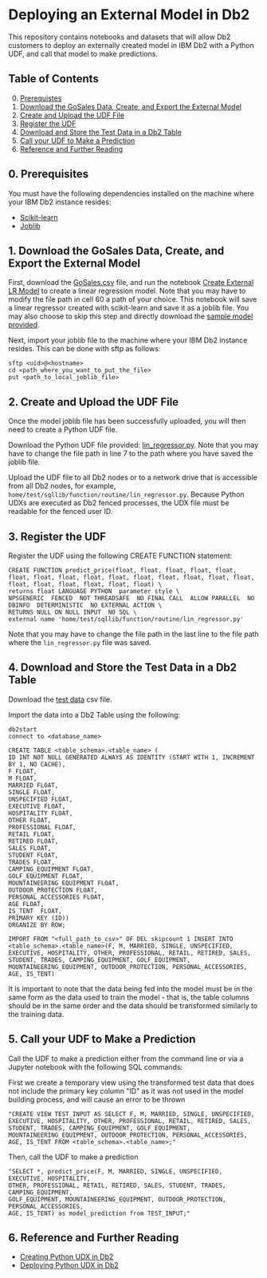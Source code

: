 # Deploying an External Model in Db2

This repository contains notebooks and datasets that will allow Db2 customers to deploy an externally created model in IBM Db2 with a Python UDF, and call that model to make predictions.

## Table of Contents
0. [Prerequistes](#Prerequisites)
1. [Download the GoSales Data, Create, and Export the External Model](#Create)
2. [Create and Upload the UDF File](#Upload)
3. [Register the UDF](#Register)
4. [Download and Store the Test Data in a Db2 Table](#ImportData)
5. [Call your UDF to Make a Prediction](#Predict)
6. [Reference and Further Reading](#Reference)

## 0. Prerequisites <a name="Prerequisites"></a>

You must have the following dependencies installed on the machine where your IBM Db2 instance resides:
- [Scikit-learn](https://scikit-learn.org/stable/install.html)
- [Joblib](https://joblib.readthedocs.io/en/latest/installing.html)

## 1. Download the GoSales Data, Create, and Export the External Model <a name="Create"></a>

First, download the [GoSales.csv](GoSales.csv) file, and run the notebook [Create External LR Model](CreatinganExternalModel.ipynb) to create a linear regression model. Note that you may have to modify the file path in cell 60 a path of your choice. This notebook will save a linear regressor created with scikit-learn and save it as a joblib file. You may also choose to skip this step and directly download the [sample model provided](external_model.joblib).

Next, import your joblib file to the machine where your IBM Db2 instance resides. This can be done with sftp as follows:

```
sftp <uid>@<hostname>
cd <path_where_you_want_to_put_the_file>
put <path_to_local_joblib_file>
```

## 2. Create and Upload the UDF File <a name="Upload"></a>

Once the model joblib file has been successfully uploaded, you will then need to create a Python UDF file.

Download the Python UDF file provided: [lin_regressor.py](lin_regressor.py). Note that you may have to change the file path in line 7 to the path where you have saved the joblib file.

Upload the UDF file to all Db2 nodes or to a network drive that is accessible from all Db2 nodes, for example, `home/test/sqllib/function/routine/lin_regressor.py`. Because Python UDXs are executed as Db2 fenced processes, the UDX file must be readable for the fenced user ID.

## 3. Register the UDF <a name="Register"></a>

Register the UDF using the following CREATE FUNCTION statement:

```
CREATE FUNCTION predict_price(float, float, float, float, float, float, float, float, float, float, float, float, float, float, float, float, float, float, float, float, float) \
returns float LANGUAGE PYTHON  parameter style \
NPSGENERIC  FENCED  NOT THREADSAFE  NO FINAL CALL  ALLOW PARALLEL  NO DBINFO  DETERMINISTIC  NO EXTERNAL ACTION \
RETURNS NULL ON NULL INPUT  NO SQL \
external name 'home/test/sqllib/function/routine/lin_regressor.py'
```

Note that you may have to change the file path in the last line to the file path where the `lin_regressor.py` file was saved.

## 4. Download and Store the Test Data in a Db2 Table <a name="ImportData"></a>

Download the [test data](UDFTestData.csv) csv file.

Import the data into a Db2 Table using the following:

```
db2start
connect to <database_name>

CREATE TABLE <table_schema>.<table_name> (
ID INT NOT NULL GENERATED ALWAYS AS IDENTITY (START WITH 1, INCREMENT BY 1, NO CACHE),
F FLOAT,
M FLOAT,
MARRIED FLOAT,
SINGLE FLOAT,
UNSPECIFIED FLOAT,
EXECUTIVE FLOAT,
HOSPITALITY FLOAT,
OTHER FLOAT,
PROFESSIONAL FLOAT,
RETAIL FLOAT,
RETIRED FLOAT,
SALES FLOAT,
STUDENT FLOAT,
TRADES FLOAT,
CAMPING_EQUIPMENT FLOAT,
GOLF_EQUIPMENT FLOAT,
MOUNTAINEERING_EQUIPMENT FLOAT,
OUTDOOR_PROTECTION FLOAT,
PERSONAL_ACCESSORIES FLOAT,
AGE FLOAT,
IS_TENT  FLOAT,
PRIMARY KEY (ID))
ORGANIZE BY ROW;

IMPORT FROM "<full_path_to_csv>" OF DEL skipcount 1 INSERT INTO 
<table_schema>.<table_name>(F, M, MARRIED, SINGLE, UNSPECIFIED, EXECUTIVE, HOSPITALITY, OTHER, PROFESSIONAL, RETAIL, RETIRED, SALES, STUDENT, TRADES, CAMPING_EQUIPMENT, GOLF_EQUIPMENT, MOUNTAINEERING_EQUIPMENT, OUTDOOR_PROTECTION, PERSONAL_ACCESSORIES, AGE, IS_TENT)
```

It is important to note that the data being fed into the model must be in the same form as the data used to train the model - that is, the table columns should be in the same order and the data should be transformed similarly to the training data.

## 5. Call your UDF to Make a Prediction <a name="Predict"></a>

Call the UDF to make a prediction either from the command line or via a Jupyter notebook with the following SQL commands:


First we create a temporary view using the transformed test data that does not include the primary key column "ID" as it was not used in the model building process, and will cause an error to be thrown

```
"CREATE VIEW TEST_INPUT AS SELECT F, M, MARRIED, SINGLE, UNSPECIFIED, EXECUTIVE, HOSPITALITY, OTHER, PROFESSIONAL, RETAIL, RETIRED, SALES, STUDENT, TRADES, CAMPING_EQUIPMENT, GOLF_EQUIPMENT, MOUNTAINEERING_EQUIPMENT, OUTDOOR_PROTECTION, PERSONAL_ACCESSORIES, AGE, IS_TENT FROM <table_schema>.<table_name>;"
```

Then, call the UDF to make a prediction

```
"SELECT *, predict_price(F, M, MARRIED, SINGLE, UNSPECIFIED, EXECUTIVE, HOSPITALITY, 
OTHER, PROFESSIONAL, RETAIL, RETIRED, SALES, STUDENT, TRADES, CAMPING_EQUIPMENT, 
GOLF_EQUIPMENT, MOUNTAINEERING_EQUIPMENT, OUTDOOR_PROTECTION, PERSONAL_ACCESSORIES, 
AGE, IS_TENT) as model_prediction from TEST_INPUT;"
```

## 6. Reference and Further Reading <a name="Reference"></a>

- [Creating Python UDX in Db2](https://www.ibm.com/support/knowledgecenter/SSHRBY/com.ibm.swg.im.dashdb.udx.doc/doc/udx_t_create_udx_python.html)
- [Deploying Python UDX in Db2](https://www.ibm.com/support/knowledgecenter/SSHRBY/com.ibm.swg.im.dashdb.udx.doc/doc/udx_t_deploying_python.html)